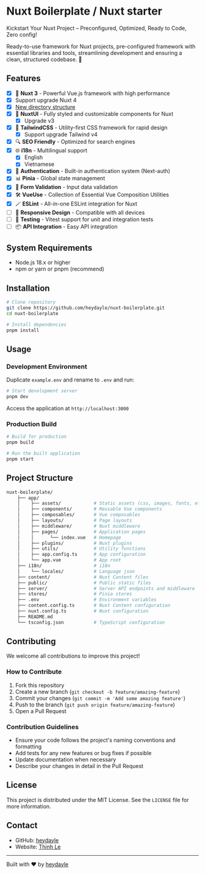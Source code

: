 # Nuxt Boilerplate / Nuxt starter

Kickstart Your Nuxt Project – Preconfigured, Optimized, Ready to Code, Zero config!

Ready-to-use framework for Nuxt projects, pre-configured framework with essential libraries and tools, streamlining development and ensuring a clean, structured codebase. 🚀

## Features

- [x]  🚀 **Nuxt 3** - Powerful Vue.js framework with high performance
  - [x] Support upgrade Nuxt 4
  - [x] [New directory structure](#project-structure)
- [x] 📐 **NuxtUI** - Fully styled and customizable components for Nuxt
  - [x] Upgrade v3
- [x] 🎨 **TailwindCSS** - Utility-first CSS framework for rapid design
  - [x] Support upgrade Tailwind v4 
- [x] 🔍 **SEO Friendly** - Optimized for search engines
- [x] 🌐 **i18n** - Multilingual support
  - [x] English
  - [x] Vietnamese
- [x] 🔐 **Authentication** - Built-in authentication system (Next-auth)
- [x] 📊 **Pinia** - Global state management
- [x] 📝 **Form Validation** - Input data validation
- [x] 🛠 **VueUse** - Collection of Essential Vue Composition Utilities
- [x] 🪄 **ESLint** - All-in-one ESLint integration for Nuxt
- [ ] 📱 **Responsive Design** - Compatible with all devices
- [ ] 🧪 **Testing** - Vitest support for unit and integration tests
- [ ] 📦 **API Integration** - Easy API integration

## System Requirements

- Node.js 18.x or higher
- npm or yarn or pnpm (recommend)

## Installation

```bash
# Clone repository
git clone https://github.com/heydayle/nuxt-boilerplate.git
cd nuxt-boilerplate

# Install dependencies
pnpm install
```

## Usage

### Development Environment
Duplicate `example.env` and rename to `.env` and run:

```bash
# Start development server
pnpm dev
```

Access the application at `http://localhost:3000`

### Production Build

```bash
# Build for production
pnpm build

# Run the built application
pnpm start
```

## Project Structure

``` bash
nuxt-boilerplate/
    ├── app/
    │    ├── assets/            # Static assets (css, images, fonts, etc.)
    │    ├── components/        # Reusable Vue components
    │    ├── composables/       # Vue composables
    │    ├── layouts/           # Page layouts
    │    ├── middleware/        # Nuxt middleware
    │    ├── pages/             # Application pages
    │    │      └── index.vue   # Homepage
    │    ├── plugins/           # Nuxt plugins
    │    ├── utils/             # Utility functions
    │    ├── app.config.ts      # App configuration
    │    └── app.vue            # App root
    ├── i18n/                   # i18n 
    │    └── locales/           # Language json
    ├── content/                # Nuxt Content files
    ├── public/                 # Public static files
    ├── server/                 # Server API endpoints and middleware
    ├── stores/                 # Pinia stores
    ├── .env                    # Environment variables
    ├── content.config.ts       # Nuxt Content configuration
    ├── nuxt.config.ts          # Nuxt configuration
    ├── README.md               
    └── tsconfig.json           # TypeScript configuration
```

## Contributing

We welcome all contributions to improve this project!

### How to Contribute

1. Fork this repository
2. Create a new branch (`git checkout -b feature/amazing-feature`)
3. Commit your changes (`git commit -m 'Add some amazing feature'`)
4. Push to the branch (`git push origin feature/amazing-feature`)
5. Open a Pull Request

### Contribution Guidelines

- Ensure your code follows the project's naming conventions and formatting
- Add tests for any new features or bug fixes if possible
- Update documentation when necessary
- Describe your changes in detail in the Pull Request

## License

This project is distributed under the MIT License. See the `LICENSE` file for more information.

## Contact

- GitHub: [heydayle](https://github.com/heydayle)
- Website: [Thinh Le](https://thinh.io.vn)

---

Built with ❤️ by [heydayle](https://github.com/heydayle)
